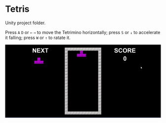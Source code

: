 # Tetris

Unity project folder.

Press `A` `D` or `←` `→` to move the Tetrimino horizontally; press `S` or `↓` to accelerate it falling; press `W` or `↑` to ratate it.

![image](https://github.com/Shuo-Niu/Tetris/blob/master/demo.gif)
